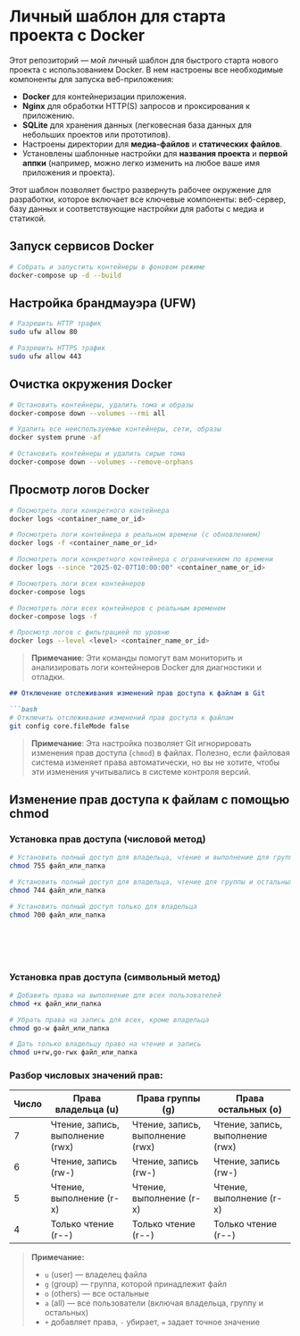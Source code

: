 # Личный шаблон для старта проекта с Docker

Этот репозиторий — мой личный шаблон для быстрого старта нового проекта с использованием Docker. В нем настроены все необходимые компоненты для запуска веб-приложения:

- **Docker** для контейнеризации приложения.
- **Nginx** для обработки HTTP(S) запросов и проксирования к приложению.
- **SQLite** для хранения данных (легковесная база данных для небольших проектов или прототипов).
- Настроены директории для **медиа-файлов** и **статических файлов**.
- Установлены шаблонные настройки для **названия проекта** и **первой аппки** (например, можно легко изменить на любое ваше имя приложения и проекта).

Этот шаблон позволяет быстро развернуть рабочее окружение для разработки, которое включает все ключевые компоненты: веб-сервер, базу данных и соответствующие настройки для работы с медиа и статикой.



## Запуск сервисов Docker
```bash
# Собрать и запустить контейнеры в фоновом режиме
docker-compose up -d --build
```

## Настройка брандмауэра (UFW)
```bash
# Разрешить HTTP трафик
sudo ufw allow 80

# Разрешить HTTPS трафик
sudo ufw allow 443
```

## Очистка окружения Docker
```bash
# Остановить контейнеры, удалить тома и образы
docker-compose down --volumes --rmi all

# Удалить все неиспользуемые контейнеры, сети, образы
docker system prune -af

# Остановить контейнеры и удалить сирые тома
docker-compose down --volumes --remove-orphans
```

## Просмотр логов Docker
```bash
# Посмотреть логи конкретного контейнера
docker logs <container_name_or_id>

# Посмотреть логи контейнера в реальном времени (с обновлением)
docker logs -f <container_name_or_id>

# Посмотреть логи конкретного контейнера с ограничением по времени
docker logs --since "2025-02-07T10:00:00" <container_name_or_id>

# Посмотреть логи всех контейнеров
docker-compose logs

# Посмотреть логи всех контейнеров с реальным временем
docker-compose logs -f

# Просмотр логов с фильтрацией по уровню
docker logs --level <level> <container_name_or_id>
```

> **Примечание**: Эти команды помогут вам мониторить и анализировать логи контейнеров Docker для диагностики и отладки.




```markdown
## Отключение отслеживания изменений прав доступа к файлам в Git

```bash
# Отключить отслеживание изменений прав доступа к файлам
git config core.fileMode false
```

> **Примечание**: Эта настройка позволяет Git игнорировать изменения прав доступа (`chmod`) в файлах. Полезно, если файловая система изменяет права автоматически, но вы не хотите, чтобы эти изменения учитывались в системе контроля версий.


## Изменение прав доступа к файлам с помощью chmod

### Установка прав доступа (числовой метод)
```bash
# Установить полный доступ для владельца, чтение и выполнение для группы и остальных
chmod 755 файл_или_папка

# Установить полный доступ для владельца, чтение для группы и остальных
chmod 744 файл_или_папка

# Установить полный доступ только для владельца
chmod 700 файл_или_папка







``` 

### Установка прав доступа (символьный метод)
```bash
# Добавить права на выполнение для всех пользователей
chmod +x файл_или_папка

# Убрать права на запись для всех, кроме владельца
chmod go-w файл_или_папка

# Дать только владельцу право на чтение и запись
chmod u+rw,go-rwx файл_или_папка
```

### Разбор числовых значений прав:
| Число | Права владельца (u) | Права группы (g) | Права остальных (o) |
|-------|----------------------|------------------|---------------------|
| 7     | Чтение, запись, выполнение (rwx) | Чтение, запись, выполнение (rwx) | Чтение, запись, выполнение (rwx) |
| 6     | Чтение, запись (rw-) | Чтение, запись (rw-) | Чтение, запись (rw-) |
| 5     | Чтение, выполнение (r-x) | Чтение, выполнение (r-x) | Чтение, выполнение (r-x) |
| 4     | Только чтение (r--) | Только чтение (r--) | Только чтение (r--) |

> **Примечание:**  
> - `u` (user) — владелец файла  
> - `g` (group) — группа, которой принадлежит файл  
> - `o` (others) — все остальные  
> - `a` (all) — все пользователи (включая владельца, группу и остальных)  
> - `+` добавляет права, `-` убирает, `=` задает точное значение  


